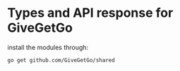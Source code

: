 # Types and API response for GiveGetGo

install the modules through:

```bash
go get github.com/GiveGetGo/shared
```